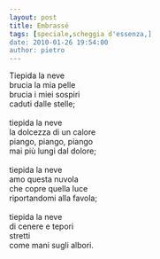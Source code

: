 ```yaml
---
layout: post
title: Embrassé
tags: [speciale,scheggia d'essenza,]
date: 2010-01-26 19:54:00
author: pietro
---
```

Tiepida la neve<br/>brucia la mia pelle<br/>brucia i miei sospiri<br/>caduti dalle stelle;<br/><br/>tiepida la neve<br/>la dolcezza di un calore<br/>piango, piango, piango<br/>mai più lungi dal dolore;<br/><br/>tiepida la neve<br/>amo questa nuvola<br/>che copre quella luce<br/>riportandomi alla favola;<br/><br/>tiepida la neve<br/>di cenere e tepori<br/>stretti<br/>come mani sugli albori.
